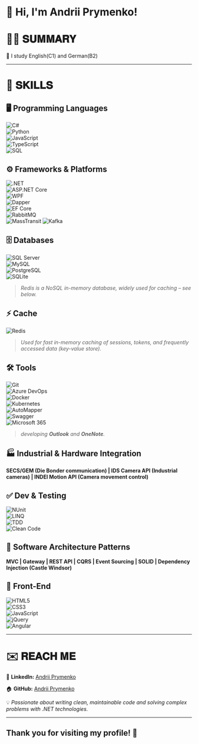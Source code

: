 # 👋 Hi, I'm Andrii Prymenko!

# 👨‍💻 𝐒𝐔𝐌𝐌𝐀𝐑𝐘  
🌱 I study English(C1) and German(B2)

---
# 💪 𝐒𝐊𝐈𝐋𝐋𝐒  

## 🖥️ Programming Languages  
![C#](https://img.shields.io/badge/-C%23-239120?style=flat&logo=c-sharp&logoColor=white)  
![Python](https://img.shields.io/badge/-Python-3776AB?style=flat&logo=python&logoColor=white)  
![JavaScript](https://img.shields.io/badge/-JavaScript-F7DF1E?style=flat&logo=javascript&logoColor=black)  
![TypeScript](https://img.shields.io/badge/-TypeScript-3178C6?style=flat&logo=typescript&logoColor=white)  
![SQL](https://img.shields.io/badge/-SQL-CC2927?style=flat&logo=microsoft&logoColor=white)  

## ⚙️ Frameworks & Platforms  
![.NET](https://img.shields.io/badge/-.NET-512BD4?style=flat&logo=dotnet&logoColor=white)  
![ASP.NET Core](https://img.shields.io/badge/-ASP.NET_Core-512BD4?style=flat&logo=dotnet&logoColor=white)  
![WPF](https://img.shields.io/badge/-WPF-512BD4?style=flat&logo=dotnet&logoColor=white)  
![Dapper](https://img.shields.io/badge/-Dapper-00599C?style=flat)  
![EF Core](https://img.shields.io/badge/-Entity_Framework_Core-001D57?style=flat&logo=dotnet&logoColor=white)  
![RabbitMQ](https://img.shields.io/badge/-RabbitMQ-FF6600?style=flat&logo=rabbitmq&logoColor=white)  
![MassTransit](https://img.shields.io/badge/-MassTransit-0083C7?style=flat&logo=masstransit&logoColor=white)
![Kafka](https://img.shields.io/badge/-Kafka-231F20?style=flat&logo=apachekafka&logoColor=white)  

## 🗄️ Databases  
![SQL Server](https://img.shields.io/badge/-SQL_Server-CC2927?style=flat&logo=microsoftsqlserver&logoColor=white)  
![MySQL](https://img.shields.io/badge/-MySQL-4479A1?style=flat&logo=mysql&logoColor=white)  
![PostgreSQL](https://img.shields.io/badge/-PostgreSQL-336791?style=flat&logo=postgresql&logoColor=white)  
![SQLite](https://img.shields.io/badge/-SQLite-003B57?style=flat&logo=sqlite&logoColor=white)  

> *Redis is a NoSQL in-memory database, widely used for caching – see below.*

## ⚡ Cache  
![Redis](https://img.shields.io/badge/-Redis-DC382D?style=flat&logo=redis&logoColor=white)
> *Used for fast in-memory caching of sessions, tokens, and frequently accessed data (key-value store).*

## 🛠️ Tools  
![Git](https://img.shields.io/badge/-Git-F05032?style=flat&logo=git&logoColor=white)  
![Azure DevOps](https://img.shields.io/badge/-Azure%20DevOps-0078D7?style=flat&logo=azuredevops&logoColor=white)  
![Docker](https://img.shields.io/badge/-Docker-2496ED?style=flat&logo=docker&logoColor=white)  
![Kubernetes](https://img.shields.io/badge/-Kubernetes-326CE5?style=flat&logo=kubernetes&logoColor=white)  
![AutoMapper](https://img.shields.io/badge/-AutoMapper-DD0031?style=flat)  
![Swagger](https://img.shields.io/badge/-Swagger-85EA2D?style=flat&logo=swagger&logoColor=black)  
![Microsoft 365](https://img.shields.io/badge/-Microsoft_365-D83B01?style=flat&logo=microsoftoffice&logoColor=white)
> *developing **Outlook** and **OneNote**.*

## 🏭 Industrial & Hardware Integration  
**SECS/GEM (Die Bonder communication) | IDS Camera API (Industrial cameras) | INDEl Motion API (Camera movement control)**

## ✅ Dev & Testing  
![NUnit](https://img.shields.io/badge/-NUnit-464D9D?style=flat)  
![LINQ](https://img.shields.io/badge/-LINQ-007ACC?style=flat&logo=dotnet)  
![TDD](https://img.shields.io/badge/-TDD-000000?style=flat)  
![Clean Code](https://img.shields.io/badge/-Clean_Code-008000?style=flat)

## 🧠 Software Architecture Patterns  
**MVC | Gateway | REST API | CQRS | Event Sourcing | SOLID | Dependency Injection (Castle Windsor)**

## 🎨 Front-End  
![HTML5](https://img.shields.io/badge/-HTML5-E34F26?style=flat&logo=html5&logoColor=white)  
![CSS3](https://img.shields.io/badge/-CSS3-1572B6?style=flat&logo=css3&logoColor=white)  
![JavaScript](https://img.shields.io/badge/-JavaScript-F7DF1E?style=flat&logo=javascript&logoColor=black)  
![jQuery](https://img.shields.io/badge/-jQuery-0769AD?style=flat&logo=jquery&logoColor=white)  
![Angular](https://img.shields.io/badge/-Angular-DD0031?style=flat&logo=angular&logoColor=white)

---

# ✉️ 𝐑𝐄𝐀𝐂𝐇 𝐌𝐄  

🔗 **LinkedIn:** [Andrii Prymenko](https://www.linkedin.com/in/andriiprymenko)  

🏠 **GitHub:** [Andrii Prymenko](https://github.com/abprymenko)  


💡 *Passionate about writing clean, maintainable code and solving complex problems with .NET technologies.*  

---

<!---
![Visitor Count](https://profile-counter.glitch.me/abprymenko/count.svg)  
--->

## **Thank you for visiting my profile! 🚀**  
 
<!---
abprymenko/abprymenko is a ✨ special ✨ repository because its `README.md` (this file) appears on your GitHub profile.
You can click the Preview link to take a look at your changes.
--->